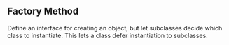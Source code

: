 ## Factory Method
Define an interface for creating an object, but let subclasses decide which class to instantiate. This lets a class defer instantiation to subclasses.
